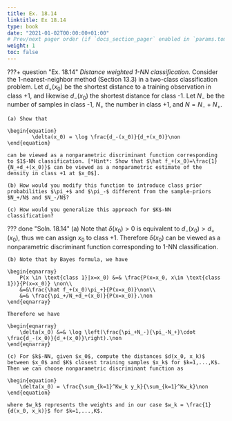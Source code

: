 ```yaml
---
title: Ex. 18.14
linktitle: Ex 18.14
type: book
date: "2021-01-02T00:00:00+01:00"
# Prev/next pager order (if `docs_section_pager` enabled in `params.toml`)
weight: 1
toc: false
---
```


???+ question "Ex. 18.14"
	*Distance weighted 1-NN classification*. Consider the 1-nearest-neighbor method (Section 13.3) in a two-class classification problem. Let $d_+(x_0)$ be the shortest distance to a training observation in class +1, and likewise $d_-(x_0)$ the shortest distance for class -1. Let $N_-$ be the number of samples in class -1, $N_+$ the number in class $+1$, and $N=N_- + N_+$. 
	
    (a) Show that 
		
    \begin{equation}
			\delta(x_0) = \log \frac{d_-(x_0)}{d_+(x_0)}\non
    \end{equation}
		
    can be viewed as a nonparametric discriminant function corresponding to $1$-NN classification. [*Hint*: Show that $\hat f_+(x_0)=\frac{1}{N_+d_+(x_0)}$ can be viewed as a nonparametric estimate of the density in class +1 at $x_0$].
	
    (b) How would you modify this function to introduce class prior probabilities $\pi_+$ and $\pi_-$ different from the sample-priors $N_+/N$ and $N_-/N$?
	
    (c) How would you generalize this approach for $K$-NN	classification?
	
??? done "Soln. 18.14"
	(a) Note that $\delta(x_0) > 0$ is equivalent to $d_-(x_0) > d_+(x_0)$, thus we can assign $x_0$ to class $+1$. Therefore $\delta (x_0)$ can be viewed as a nonparametric discriminant function corresponding to $1$-NN classification. 
	
    (b) Note that by Bayes formula, we have 
    
    \begin{eqnarray}
        P(x \in \text{class 1}|x=x_0) &=& \frac{P(x=x_0, x\in \text{class 1})}{P(x=x_0)} \non\\
        &=&\frac{\hat f_+(x_0)\pi_+}{P(x=x_0)}\non\\
        &=&	\frac{\pi_+/N_+d_+(x_0)}{P(x=x_0)}.\non
    \end{eqnarray}

    Therefore we have 

    \begin{eqnarray}
        \delta(x_0) &=& \log \left(\frac{\pi_+N_-}{\pi_-N_+}\cdot \frac{d_-(x_0)}{d_+(x_0)}\right).\non
    \end{eqnarray}

	(c) For $k$-NN, given $x_0$, compute the distances $d(x_0, x_k)$ between $x_0$ and $K$ closest training samples $x_k$ for $k=1,...,K$. Then we can choose nonparametric discriminant function as 
	
    \begin{equation}
		\delta(x_0) = \frac{\sum_{k=1}^Kw_k y_k}{\sum_{k=1}^Kw_k}\non
	\end{equation}
	
    where $w_k$ represents the weights and in our case $w_k = \frac{1}{d(x_0, x_k)}$ for $k=1,...,K$.